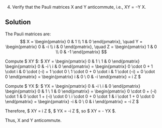 4. Verify that the Pauli matrices X and Y anticommute, i.e., XY = −Y X.

## Solution

The Pauli matrices are:
$$
X = \begin{pmatrix} 0 & 1 \\ 1 & 0 \end{pmatrix}, \quad Y = \begin{pmatrix} 0 & -i \\ i & 0 \end{pmatrix}, \quad Z = \begin{pmatrix} 1 & 0 \\ 0 & -1 \end{pmatrix}
$$

Compute $ XY $:
$
XY = \begin{pmatrix} 0 & 1 \\ 1 & 0 \end{pmatrix} \begin{pmatrix} 0 & -i \\ i & 0 \end{pmatrix} = \begin{pmatrix} 0 \cdot 0 + 1 \cdot i & 0 \cdot (-i) + 1 \cdot 0 \\ 1 \cdot 0 + 0 \cdot i & 1 \cdot (-i) + 0 \cdot 0 \end{pmatrix} = \begin{pmatrix} i & 0 \\ 0 & -i \end{pmatrix} = i Z
$

Compute $ YX $:
$
YX = \begin{pmatrix} 0 & -i \\ i & 0 \end{pmatrix} \begin{pmatrix} 0 & 1 \\ 1 & 0 \end{pmatrix} = \begin{pmatrix} 0 \cdot 0 + (-i) \cdot 1 & 0 \cdot 1 + (-i) \cdot 0 \\ i \cdot 0 + 0 \cdot 1 & i \cdot 1 + 0 \cdot 0 \end{pmatrix} = \begin{pmatrix} -i & 0 \\ 0 & i \end{pmatrix} = -i Z
$

Therefore, $ XY = i Z $, $ YX = -i Z $, so $ XY = - YX $.

Thus, X and Y anticommute.
